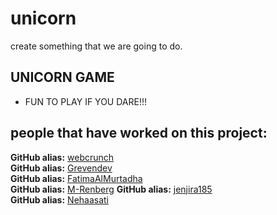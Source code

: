 # unicorn
create something that we are going to do.

## UNICORN GAME
* FUN TO PLAY IF YOU DARE!!!


## people that have worked on this project:
**GitHub alias:** [webcrunch](https://github.com/webcrunch)  
**GitHub alias:** [Grevendev](https://github.com/Grevendev)  
**GitHub alias:** [FatimaAlMurtadha](https://github.com/FatimaAlMurtadha)  
**GitHub alias:** [M-Renberg](https://github.com/M-Renberg)
**GitHub alias:** [jenjira185](https://github.com/jenjira185)  
**GitHub alias:** [Nehaasati](https://github.com/Nehaasati)  


